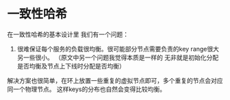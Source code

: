 # 一致性哈希
在一致性哈希的基本设计里 我们有一个问题：
1. 很难保证每个服务的负载很均衡。很可能部分节点需要负责的key range很大 另一些很小。
（原文中另一个问题我觉得本质是一样的 无非就是初始化分配是否均衡及节点上下线时分配是否均衡）

解决方案也很简单，在环上放置一些重复的虚拟节点即可，多个重复的节点会对应同一个物理节点。
这样keys的分布也自然会变得比较均衡。

